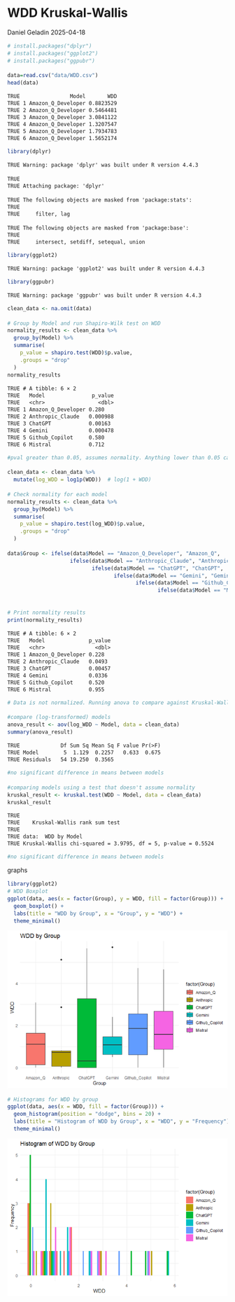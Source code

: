 WDD Kruskal-Wallis
================
Daniel Geladin
2025-04-18

``` r
# install.packages("dplyr")
# install.packages("ggplot2")
# install.packages("ggpubr")

data=read.csv("data/WDD.csv")
head(data)
```

    TRUE                Model       WDD
    TRUE 1 Amazon_Q_Developer 0.8823529
    TRUE 2 Amazon_Q_Developer 0.5464481
    TRUE 3 Amazon_Q_Developer 3.0841122
    TRUE 4 Amazon_Q_Developer 1.3207547
    TRUE 5 Amazon_Q_Developer 1.7934783
    TRUE 6 Amazon_Q_Developer 1.5652174

``` r
library(dplyr)
```

    TRUE Warning: package 'dplyr' was built under R version 4.4.3

    TRUE 
    TRUE Attaching package: 'dplyr'

    TRUE The following objects are masked from 'package:stats':
    TRUE 
    TRUE     filter, lag

    TRUE The following objects are masked from 'package:base':
    TRUE 
    TRUE     intersect, setdiff, setequal, union

``` r
library(ggplot2)
```

    TRUE Warning: package 'ggplot2' was built under R version 4.4.3

``` r
library(ggpubr)
```

    TRUE Warning: package 'ggpubr' was built under R version 4.4.3

``` r
clean_data <- na.omit(data)

# Group by Model and run Shapiro-Wilk test on WDD
normality_results <- clean_data %>%
  group_by(Model) %>%
  summarise(
    p_value = shapiro.test(WDD)$p.value,
    .groups = "drop"
  )
normality_results
```

    TRUE # A tibble: 6 × 2
    TRUE   Model               p_value
    TRUE   <chr>                 <dbl>
    TRUE 1 Amazon_Q_Developer 0.280   
    TRUE 2 Anthropic_Claude   0.000988
    TRUE 3 ChatGPT            0.00163 
    TRUE 4 Gemini             0.000478
    TRUE 5 Github_Copilot     0.580   
    TRUE 6 Mistral            0.712

``` r
#pval greater than 0.05, assumes normality. Anything lower than 0.05 can NOT assume normality. 

clean_data <- clean_data %>%
  mutate(log_WDD = log1p(WDD))  # log(1 + WDD)

# Check normality for each model
normality_results <- clean_data %>%
  group_by(Model) %>%
  summarise(
    p_value = shapiro.test(log_WDD)$p.value,
    .groups = "drop"
  )

data$Group <- ifelse(data$Model == "Amazon_Q_Developer", "Amazon_Q",
                    ifelse(data$Model == "Anthropic_Claude", "Anthropic",
                           ifelse(data$Model == "ChatGPT", "ChatGPT",
                                  ifelse(data$Model == "Gemini", "Gemini",
                                         ifelse(data$Model == "Github_Copilot", "Github_Copilot",
                                                ifelse(data$Model == "Mistral", "Mistral", NA))))))


# Print normality results
print(normality_results)
```

    TRUE # A tibble: 6 × 2
    TRUE   Model              p_value
    TRUE   <chr>                <dbl>
    TRUE 1 Amazon_Q_Developer 0.228  
    TRUE 2 Anthropic_Claude   0.0493 
    TRUE 3 ChatGPT            0.00457
    TRUE 4 Gemini             0.0336 
    TRUE 5 Github_Copilot     0.520  
    TRUE 6 Mistral            0.955

``` r
# Data is not normalized. Running anova to compare against Kruskal-Wallis

#compare (log-transformed) models
anova_result <- aov(log_WDD ~ Model, data = clean_data)
summary(anova_result)
```

    TRUE             Df Sum Sq Mean Sq F value Pr(>F)
    TRUE Model        5  1.129  0.2257   0.633  0.675
    TRUE Residuals   54 19.250  0.3565

``` r
#no significant difference in means between models

#comparing models using a test that doesn't assume normality 
kruskal_result <- kruskal.test(WDD ~ Model, data = clean_data)
kruskal_result
```

    TRUE 
    TRUE    Kruskal-Wallis rank sum test
    TRUE 
    TRUE data:  WDD by Model
    TRUE Kruskal-Wallis chi-squared = 3.9795, df = 5, p-value = 0.5524

``` r
#no significant difference in means between models
```

graphs

``` r
library(ggplot2)
# WDD Boxplot
ggplot(data, aes(x = factor(Group), y = WDD, fill = factor(Group))) +
  geom_boxplot() +
  labs(title = "WDD by Group", x = "Group", y = "WDD") +
  theme_minimal()
```

![](WDD_Kruskal-Wallis_files/figure-gfm/unnamed-chunk-2-1.png)<!-- -->

``` r
# Histograms for WDD by group
ggplot(data, aes(x = WDD, fill = factor(Group))) +
  geom_histogram(position = "dodge", bins = 20) +
  labs(title = "Histogram of WDD by Group", x = "WDD", y = "Frequency") +
  theme_minimal()
```

![](WDD_Kruskal-Wallis_files/figure-gfm/unnamed-chunk-2-2.png)<!-- -->
